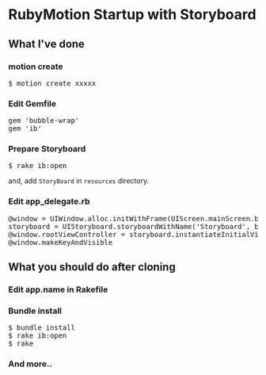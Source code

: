 # RubyMotion Startup with Storyboard

## What I've done

### motion create
<pre>
$ motion create xxxxx
</pre>

### Edit Gemfile
<pre>
gem 'bubble-wrap'
gem 'ib'
</pre>

### Prepare Storyboard
<pre>
$ rake ib:open
</pre>

and, add `StoryBoard` in `resources` directory.

### Edit app_delegate.rb
<pre>
@window = UIWindow.alloc.initWithFrame(UIScreen.mainScreen.bounds)
storyboard = UIStoryboard.storyboardWithName('Storyboard', bundle: nil)
@window.rootViewController = storyboard.instantiateInitialViewController
@window.makeKeyAndVisible
</pre>

## What you should do after cloning

### Edit app.name in Rakefile

### Bundle install
<pre>
$ bundle install
$ rake ib:open
$ rake
</pre>

### And more..
